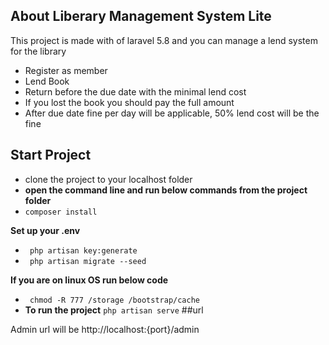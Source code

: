 ## About Liberary Management System Lite

This project is made with of laravel 5.8 and you can manage a lend system for the library

- Register as member
- Lend Book
- Return before the due date with the minimal lend cost
- If you lost the book you should pay the full amount
- After due date fine per day will be applicable, 50% lend cost will be the fine


## Start Project

- clone the project to your localhost folder
- **open the command line and run below commands from the project folder**
- ``` composer install ```

**Set up your .env** 
- ``` php artisan key:generate```
- ``` php artisan migrate --seed```

**If you are on linux OS run below code**
- ``` chmod -R 777 /storage /bootstrap/cache``` 
- **To run the project** ```php artisan serve``` 
##url

Admin url will be http://localhost:{port}/admin